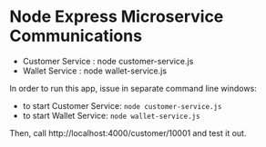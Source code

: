 # Node Express Microservice Communications

- Customer Service : node customer-service.js
- Wallet Service : node wallet-service.js

In order to run this app, issue in separate command line windows:
- to start Customer Service: `node customer-service.js`
- to start Wallet Service: `node wallet-service.js`

Then, call http://localhost:4000/customer/10001 and test it out.
